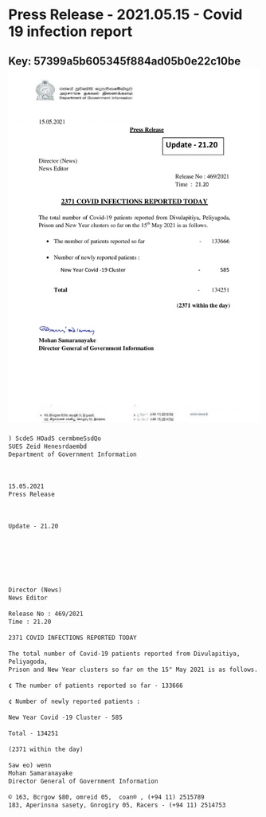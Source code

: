 # Press Release - 2021.05.15 - Covid 19 infection report 
Key: 57399a5b605345f884ad05b0e22c10be 
![img](img/57399a5b605345f884ad05b0e22c10be.jpg)
---
```
) ScdeS HOadS cermbmeSsdQo
SUES Zeid Henesrdaembd
Department of Government Information

 

15.05.2021
Press Release

 

Update - 21.20

 

 

 

Director (News)
News Editor

Release No : 469/2021
Time : 21.20

2371 COVID INFECTIONS REPORTED TODAY

The total number of Covid-19 patients reported from Divulapitiya, Peliyagoda,
Prison and New Year clusters so far on the 15" May 2021 is as follows.

¢ The number of patients reported so far - 133666

¢ Number of newly reported patients :

New Year Covid -19 Cluster - 585

Total - 134251

(2371 within the day)

Saw eo) wenn
Mohan Samaranayake
Director General of Government Information

© 163, Bcrgow $80, omreid 05,  coan® , (+94 11) 2515789
183, Aperinsna sasety, Gnrogiry 05, Racers - (+94 11) 2514753

```
